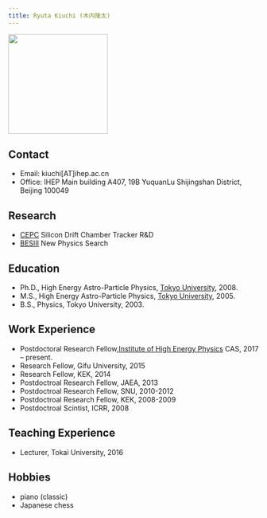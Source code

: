 ```yaml
---
title: Ryuta Kiuchi (木内隆太)
---
```


<img src="/images/Ryuta_Kiuchi.jpg" width="200"/>

## Contact 
  - Email: kiuchi[AT]ihep.ac.cn 
  - Office: IHEP Main building A407, 19B YuquanLu Shijingshan District, Beijing 100049

## Research 
  - [CEPC](http://cepc.ihep.ac.cn) Silicon Drift Chamber Tracker R&D
  - [BESIII](http://bes3.ihep.ac.cn) New Physics Search 

## Education
  - Ph.D., High Energy Astro-Particle Physics, [Tokyo University](https://www.u-tokyo.ac.jp/en/), 2008.
  - M.S., High Energy Astro-Particle Physics, [Tokyo University](https://www.u-tokyo.ac.jp/en/), 2005.
  - B.S., Physics, Tokyo University, 2003. 

## Work Experience
  - Postdoctoral Research Fellow,[Institute of High Energy Physics](http://www.ihep.cas.cn) CAS, 2017 – present.
  - Research Fellow, Gifu University, 2015
  - Research Fellow, KEK, 2014
  - Postdoctroal Research Fellow, JAEA, 2013
  - Postdoctroal Research Fellow, SNU, 2010-2012
  - Postdoctroal Research Fellow, KEK, 2008-2009
  - Postdoctroal Scintist, ICRR, 2008

## Teaching Experience
  - Lecturer, Tokai University, 2016

## Hobbies
  - piano (classic)
  - Japanese chess 
 
  
